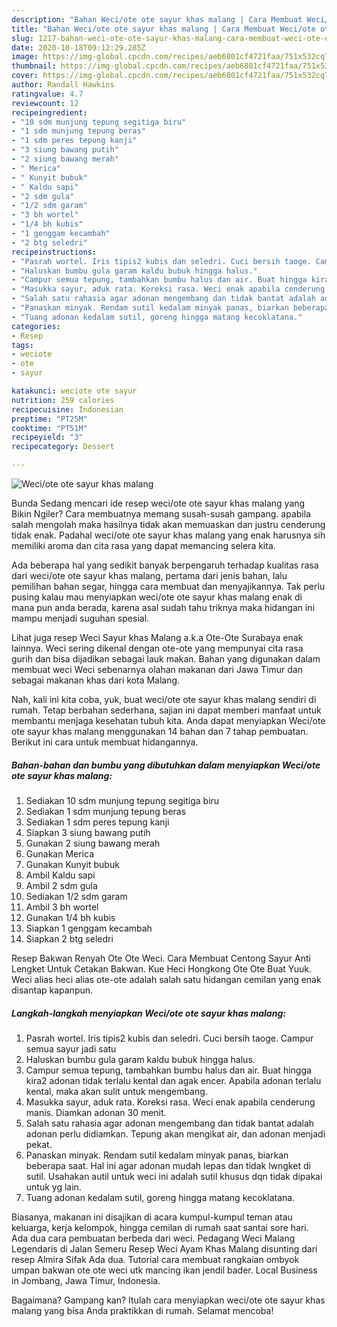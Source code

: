 ```yaml
---
description: "Bahan Weci/ote ote sayur khas malang | Cara Membuat Weci/ote ote sayur khas malang Yang Lezat"
title: "Bahan Weci/ote ote sayur khas malang | Cara Membuat Weci/ote ote sayur khas malang Yang Lezat"
slug: 1217-bahan-weci-ote-ote-sayur-khas-malang-cara-membuat-weci-ote-ote-sayur-khas-malang-yang-lezat
date: 2020-10-18T09:12:29.285Z
image: https://img-global.cpcdn.com/recipes/aeb6801cf4721faa/751x532cq70/weciote-ote-sayur-khas-malang-foto-resep-utama.jpg
thumbnail: https://img-global.cpcdn.com/recipes/aeb6801cf4721faa/751x532cq70/weciote-ote-sayur-khas-malang-foto-resep-utama.jpg
cover: https://img-global.cpcdn.com/recipes/aeb6801cf4721faa/751x532cq70/weciote-ote-sayur-khas-malang-foto-resep-utama.jpg
author: Randall Hawkins
ratingvalue: 4.7
reviewcount: 12
recipeingredient:
- "10 sdm munjung tepung segitiga biru"
- "1 sdm munjung tepung beras"
- "1 sdm peres tepung kanji"
- "3 siung bawang putih"
- "2 siung bawang merah"
- " Merica"
- " Kunyit bubuk"
- " Kaldu sapi"
- "2 sdm gula"
- "1/2 sdm garam"
- "3 bh wortel"
- "1/4 bh kubis"
- "1 genggam kecambah"
- "2 btg seledri"
recipeinstructions:
- "Pasrah wortel. Iris tipis2 kubis dan seledri. Cuci bersih taoge. Campur semua sayur jadi satu"
- "Haluskan bumbu gula garam kaldu bubuk hingga halus."
- "Campur semua tepung, tambahkan bumbu halus dan air. Buat hingga kira2 adonan tidak terlalu kental dan agak encer. Apabila adonan terlalu kental, maka akan sulit untuk mengembang."
- "Masukka sayur, aduk rata. Koreksi rasa. Weci enak apabila cenderung manis. Diamkan adonan 30 menit."
- "Salah satu rahasia agar adonan mengembang dan tidak bantat adalah adonan perlu didiamkan. Tepung akan mengikat air, dan adonan menjadi pekat."
- "Panaskan minyak. Rendam sutil kedalam minyak panas, biarkan beberapa saat. Hal ini agar adonan mudah lepas dan tidak lwngket di sutil. Usahakan autil untuk weci ini adalah sutil khusus dqn tidak dipakai untuk yg lain."
- "Tuang adonan kedalam sutil, goreng hingga matang kecoklatana."
categories:
- Resep
tags:
- weciote
- ote
- sayur

katakunci: weciote ote sayur 
nutrition: 259 calories
recipecuisine: Indonesian
preptime: "PT25M"
cooktime: "PT51M"
recipeyield: "3"
recipecategory: Dessert

---
```



![Weci/ote ote sayur khas malang](https://img-global.cpcdn.com/recipes/aeb6801cf4721faa/751x532cq70/weciote-ote-sayur-khas-malang-foto-resep-utama.jpg)

Bunda Sedang mencari ide resep weci/ote ote sayur khas malang yang Bikin Ngiler? Cara membuatnya memang susah-susah gampang. apabila salah mengolah maka hasilnya tidak akan memuaskan dan justru cenderung tidak enak. Padahal weci/ote ote sayur khas malang yang enak harusnya sih memiliki aroma dan cita rasa yang dapat memancing selera kita.

Ada beberapa hal yang sedikit banyak berpengaruh terhadap kualitas rasa dari weci/ote ote sayur khas malang, pertama dari jenis bahan, lalu pemilihan bahan segar, hingga cara membuat dan menyajikannya. Tak perlu pusing kalau mau menyiapkan weci/ote ote sayur khas malang enak di mana pun anda berada, karena asal sudah tahu triknya maka hidangan ini mampu menjadi suguhan spesial.

Lihat juga resep Weci Sayur khas Malang a.k.a Ote-Ote Surabaya enak lainnya. Weci sering dikenal dengan ote-ote yang mempunyai cita rasa gurih dan bisa dijadikan sebagai lauk makan. Bahan yang digunakan dalam membuat weci Weci sebenarnya olahan makanan dari Jawa Timur dan sebagai makanan khas dari kota Malang.


Nah, kali ini kita coba, yuk, buat weci/ote ote sayur khas malang sendiri di rumah. Tetap berbahan sederhana, sajian ini dapat memberi manfaat untuk membantu menjaga kesehatan tubuh kita. Anda dapat menyiapkan Weci/ote ote sayur khas malang menggunakan 14 bahan dan 7 tahap pembuatan. Berikut ini cara untuk membuat hidangannya.

<!--inarticleads1-->

##### Bahan-bahan dan bumbu yang dibutuhkan dalam menyiapkan Weci/ote ote sayur khas malang:

1. Sediakan 10 sdm munjung tepung segitiga biru
1. Sediakan 1 sdm munjung tepung beras
1. Sediakan 1 sdm peres tepung kanji
1. Siapkan 3 siung bawang putih
1. Gunakan 2 siung bawang merah
1. Gunakan  Merica
1. Gunakan  Kunyit bubuk
1. Ambil  Kaldu sapi
1. Ambil 2 sdm gula
1. Sediakan 1/2 sdm garam
1. Ambil 3 bh wortel
1. Gunakan 1/4 bh kubis
1. Siapkan 1 genggam kecambah
1. Siapkan 2 btg seledri


Resep Bakwan Renyah Ote Ote Weci. Cara Membuat Centong Sayur Anti Lengket Untuk Cetakan Bakwan. Kue Heci Hongkong Ote Ote Buat Yuuk. Weci alias heci alias ote-ote adalah salah satu hidangan cemilan yang enak disantap kapanpun. 

<!--inarticleads2-->

##### Langkah-langkah menyiapkan Weci/ote ote sayur khas malang:

1. Pasrah wortel. Iris tipis2 kubis dan seledri. Cuci bersih taoge. Campur semua sayur jadi satu
1. Haluskan bumbu gula garam kaldu bubuk hingga halus.
1. Campur semua tepung, tambahkan bumbu halus dan air. Buat hingga kira2 adonan tidak terlalu kental dan agak encer. Apabila adonan terlalu kental, maka akan sulit untuk mengembang.
1. Masukka sayur, aduk rata. Koreksi rasa. Weci enak apabila cenderung manis. Diamkan adonan 30 menit.
1. Salah satu rahasia agar adonan mengembang dan tidak bantat adalah adonan perlu didiamkan. Tepung akan mengikat air, dan adonan menjadi pekat.
1. Panaskan minyak. Rendam sutil kedalam minyak panas, biarkan beberapa saat. Hal ini agar adonan mudah lepas dan tidak lwngket di sutil. Usahakan autil untuk weci ini adalah sutil khusus dqn tidak dipakai untuk yg lain.
1. Tuang adonan kedalam sutil, goreng hingga matang kecoklatana.


Biasanya, makanan ini disajikan di acara kumpul-kumpul teman atau keluarga, kerja kelompok, hingga cemilan di rumah saat santai sore hari. Ada dua cara pembuatan berbeda dari weci. Pedagang Weci Malang Legendaris di Jalan Semeru Resep Weci Ayam Khas Malang disunting dari resep Almira Sifak Ada dua. Tutorial cara membuat rangkaian ombyok umpan bakwan ote ote weci utk mancing ikan jendil bader. Local Business in Jombang, Jawa Timur, Indonesia. 

Bagaimana? Gampang kan? Itulah cara menyiapkan weci/ote ote sayur khas malang yang bisa Anda praktikkan di rumah. Selamat mencoba!
